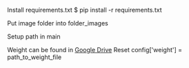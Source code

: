 Install requirements.txt
$ pip install -r requirements.txt

Put image folder into folder_images

Setup path in main

Weight can be found in [Google Drive](https://drive.google.com/file/d/1Kj4R1L9HmU_Bc3BOACYJHeEePdrzMSld/view?usp=sharing)
Reset config['weight'] = path_to_weight_file


